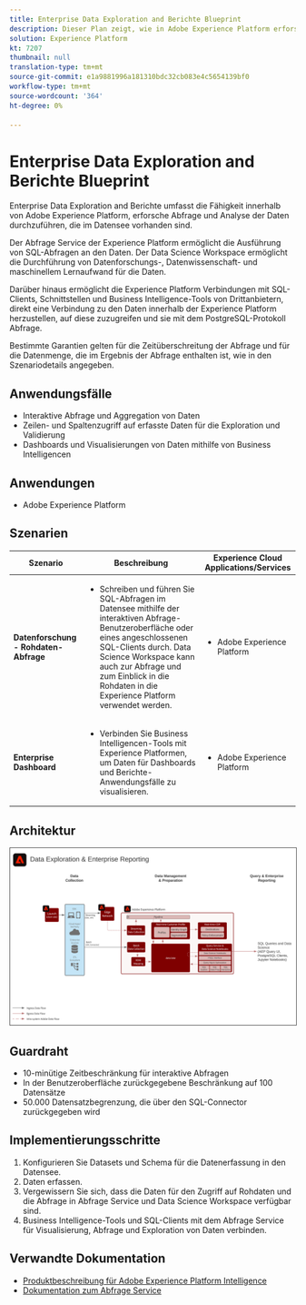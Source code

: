 ```yaml
---
title: Enterprise Data Exploration and Berichte Blueprint
description: Dieser Plan zeigt, wie in Adobe Experience Platform erforscht werden kann, wie Abfrage und Analyse der Daten, die im Datensee vorhanden sind, durchgeführt werden können.
solution: Experience Platform
kt: 7207
thumbnail: null
translation-type: tm+mt
source-git-commit: e1a9881996a181310bdc32cb083e4c5654139bf0
workflow-type: tm+mt
source-wordcount: '364'
ht-degree: 0%

---
```



# Enterprise Data Exploration and Berichte Blueprint

Enterprise Data Exploration and Berichte umfasst die Fähigkeit innerhalb von Adobe Experience Platform, erforsche Abfrage und Analyse der Daten durchzuführen, die im Datensee vorhanden sind.

Der Abfrage Service der Experience Platform ermöglicht die Ausführung von SQL-Abfragen an den Daten. Der Data Science Workspace ermöglicht die Durchführung von Datenforschungs-, Datenwissenschaft- und maschinellem Lernaufwand für die Daten.

Darüber hinaus ermöglicht die Experience Platform Verbindungen mit SQL-Clients, Schnittstellen und Business Intelligence-Tools von Drittanbietern, direkt eine Verbindung zu den Daten innerhalb der Experience Platform herzustellen, auf diese zuzugreifen und sie mit dem PostgreSQL-Protokoll Abfrage.

Bestimmte Garantien gelten für die Zeitüberschreitung der Abfrage und für die Datenmenge, die im Ergebnis der Abfrage enthalten ist, wie in den Szenariodetails angegeben.

## Anwendungsfälle

* Interaktive Abfrage und Aggregation von Daten
* Zeilen- und Spaltenzugriff auf erfasste Daten für die Exploration und Validierung
* Dashboards und Visualisierungen von Daten mithilfe von Business Intelligencen

## Anwendungen

* Adobe Experience Platform

## Szenarien

| Szenario | Beschreibung | Experience Cloud Applications/Services |
|---|---|---|
| **Datenforschung - Rohdaten-Abfrage** | <ul><li>Schreiben und führen Sie SQL-Abfragen im Datensee mithilfe der interaktiven Abfrage-Benutzeroberfläche oder eines angeschlossenen SQL-Clients durch. Data Science Workspace kann auch zur Abfrage und zum Einblick in die Rohdaten in die Experience Platform verwendet werden.</li></ul> | <ul><li>Adobe Experience Platform</li></ul> |
| **Enterprise Dashboard** | <ul><li>Verbinden Sie Business Intelligencen-Tools mit Experience Platformen, um Daten für Dashboards und Berichte-Anwendungsfälle zu visualisieren.</li></ul> | <ul><li>Adobe Experience Platform</li></ul> |

## Architektur

<img src="assets/dataexplore.svg" alt="Referenzarchitektur für Enterprise Data Exploration and Berichte Blueprint" style="border:1px solid #4a4a4a" />

## Guardraht

* 10-minütige Zeitbeschränkung für interaktive Abfragen
* In der Benutzeroberfläche zurückgegebene Beschränkung auf 100 Datensätze
* 50.000 Datensatzbegrenzung, die über den SQL-Connector zurückgegeben wird

## Implementierungsschritte

1. Konfigurieren Sie Datasets und Schema für die Datenerfassung in den Datensee.
1. Daten erfassen.
1. Vergewissern Sie sich, dass die Daten für den Zugriff auf Rohdaten und die Abfrage in Abfrage Service und Data Science Workspace verfügbar sind.
1. Business Intelligence-Tools und SQL-Clients mit dem Abfrage Service für Visualisierung, Abfrage und Exploration von Daten verbinden.

## Verwandte Dokumentation

* [Produktbeschreibung für Adobe Experience Platform Intelligence](https://helpx.adobe.com/legal/product-descriptions/adobe-experience-platform-intelligence---product-description.html)
* [Dokumentation zum Abfrage Service](https://experienceleague.adobe.com/docs/experience-platform/query/home.html?lang=en)
